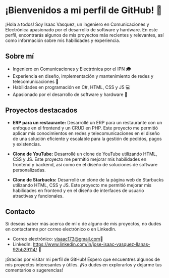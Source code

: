 # ¡Bienvenidos a mi perfil de GitHub! 👋

¡Hola a todos! Soy Isaac Vasquez, un ingeniero en Comunicaciones y Electrónica apasionado por el desarrollo de software y hardware. En este perfil, encontrarás algunos de mis proyectos más recientes y relevantes, así como información sobre mis habilidades y experiencia.

## Sobre mí

- Ingeniero en Comunicaciones y Electrónica por el IPN 🎓
- Experiencia en diseño, implementación y mantenimiento de redes y telecomunicaciones 🔌
- Habilidades en programación en C#, HTML, CSS y JS 💻
- Apasionado por el desarrollo de software y hardware 🚀

## Proyectos destacados

- **ERP para un restaurante:** Desarrollé un ERP para un restaurante con un enfoque en el frontend y un CRUD en PHP. Este proyecto me permitió aplicar mis conocimientos en redes y telecomunicaciones en el diseño de una solución eficiente y escalable para la gestión de pedidos, pagos y existencias.

- **Clone de YouTube:** Desarrollé un clone de YouTube utilizando HTML, CSS y JS. Este proyecto me permitió mejorar mis habilidades en frontend y backend, así como en el diseño de soluciones de software personalizadas.

- **Clone de Starbucks:** Desarrollé un clone de la página web de Starbucks utilizando HTML, CSS y JS. Este proyecto me permitió mejorar mis habilidades en frontend y en el diseño de interfaces de usuario atractivas y funcionales.

## Contacto

Si deseas saber más acerca de mí o de alguno de mis proyectos, no dudes en contactarme por correo electrónico o en LinkedIn.

- Correo electrónico: visaac173@gmail.com📧
- LinkedIn: https://www.linkedin.com/in/jose-isaac-vasquez-llanas-92bb29114/ 👔

¡Gracias por visitar mi perfil de GitHub! Espero que encuentres algunos de mis proyectos interesantes y útiles. ¡No dudes en explorarlos y dejarme tus comentarios o sugerencias!


